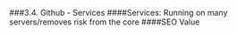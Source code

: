 ###3.4. Github - Services
####Services:
Running on many servers/removes risk from the core
####SEO Value

